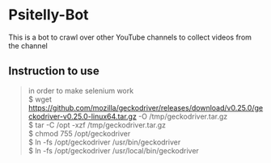 # Psitelly-Bot
This is a bot to crawl over other YouTube channels to collect videos from the channel

## Instruction to use
> in order to make selenium work \
$ wget https://github.com/mozilla/geckodriver/releases/download/v0.25.0/geckodriver-v0.25.0-linux64.tar.gz -O /tmp/geckodriver.tar.gz \
$ tar -C /opt -xzf /tmp/geckodriver.tar.gz \
$ chmod 755 /opt/geckodriver \
$ ln -fs /opt/geckodriver /usr/bin/geckodriver \
$ ln -fs /opt/geckodriver /usr/local/bin/geckodriver

